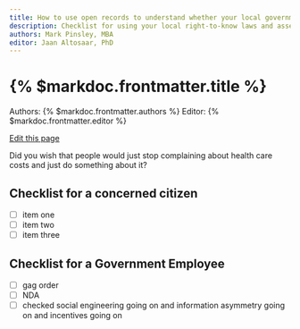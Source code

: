```yaml
---
title: How to use open records to understand whether your local government can save taxpayer money on health care
description: Checklist for using your local right-to-know laws and assessing the potential for wage depression as a result of inflated health care cost.
authors: Mark Pinsley, MBA
editor: Jaan Altosaar, PhD
---
```


# {% $markdoc.frontmatter.title %}

Authors: {% $markdoc.frontmatter.authors %}
Editor: {% $markdoc.frontmatter.editor %}

[Edit this page](https://github.com/onefact/help.payless.health/edit/main/pages/using-your-government-to-pay-less-for-health.md)

Did you wish that people would just stop complaining about health care costs and just do something about it?



## Checklist for a concerned citizen

- [ ] item one
- [ ] item two
- [ ] item three

## Checklist for a Government Employee

- [ ] gag order
- [ ] NDA
- [ ] checked social engineering going on and information asymmetry going on and incentives going on

